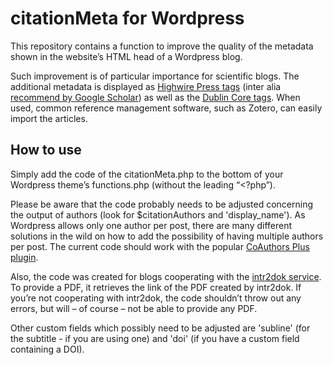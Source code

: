 # citationMeta for Wordpress
This repository contains a function to improve the quality of the metadata shown in the website’s HTML head of a Wordpress blog.

Such improvement is of particular importance for scientific blogs. The additional metadata is displayed as [Highwire Press tags](https://www.zotero.org/support/dev/exposing_metadata#using_an_open_standard_for_exposing_metadata) (inter alia [recommend by Google Scholar](https://scholar.google.com/intl/en/scholar/inclusion.html#indexing)) as well as the [Dublin Core tags](https://www.dublincore.org/specifications/dublin-core/dcmi-terms/). When used, common reference management software, such as Zotero, can easily import the articles.

## How to use

Simply add the code of the citationMeta.php to the bottom of your Wordpress theme’s functions.php (without the leading “<?php”).

Please be aware that the code probably needs to be adjusted concerning the output of authors (look for $citationAuthors and 'display_name'). As Wordpress allows only one author per post, there are many different solutions in the wild on how to add the possibility of having multiple authors per post. The current code should work with the popular [CoAuthors Plus plugin](https://wordpress.org/plugins/co-authors-plus/).

Also, the code was created for blogs cooperating with the [intr2dok service](https://intr2dok.vifa-recht.de). To provide a PDF, it retrieves the link of the PDF created by intr2dok. If you’re not cooperating with intr2dok, the code shouldn’t throw out any errors, but will – of course – not be able to provide any PDF.

Other custom fields which possibly need to be adjusted are 'subline' (for the subtitle - if you are using one) and 'doi' (if you have a custom field containing a DOI).
